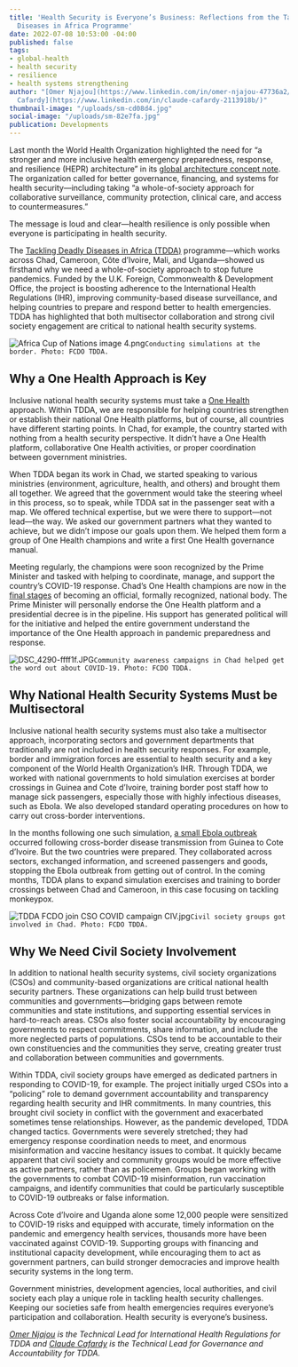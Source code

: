 ```yaml
---
title: 'Health Security is Everyone’s Business: Reflections from the Tackling Deadly
  Diseases in Africa Programme'
date: 2022-07-08 10:53:00 -04:00
published: false
tags:
- global-health
- health security
- resilience
- health systems strengthening
author: "[Omer Njajou](https://www.linkedin.com/in/omer-njajou-47736a2/) and [Claude
  Cafardy](https://www.linkedin.com/in/claude-cafardy-2113918b/)"
thumbnail-image: "/uploads/sm-cd08d4.jpg"
social-image: "/uploads/sm-82e7fa.jpg"
publication: Developments
---
```


Last month the World Health Organization highlighted the need for “a stronger and more inclusive health emergency preparedness, response, and resilience (HEPR) architecture” in its [global architecture concept note](https://cdn.who.int/media/docs/default-source/emergency-preparedness/20220324_wha-hepr-concept-note_final-for-publishing.pdf?sfvrsn=cffd8e98_11&download=true). The organization called for better governance, financing, and systems for health security—including taking “a whole-of-society approach for collaborative surveillance, community protection, clinical care, and access to countermeasures.” 

The message is loud and clear—health resilience is only possible when everyone is participating in health security. 





The [Tackling Deadly Diseases in Africa (TDDA)](https://www.dai.com/our-work/projects/africa-tackling-deadly-diseases-in-africa-program) programme—which works across Chad, Cameroon, Côte d’Ivoire, Mali, and Uganda—showed us firsthand why we need a whole-of-society approach to stop future pandemics. Funded by the U.K. Foreign, Commonwealth & Development Office, the project is boosting adherence to the International Health Regulations (IHR), improving community-based disease surveillance, and helping countries to prepare and respond better to health emergencies. TDDA has highlighted that both multisector collaboration and strong civil society engagement are critical to national health security systems.

![Africa Cup of Nations image 4.png](/uploads/Africa%20Cup%20of%20Nations%20image%204.png)`Conducting simulations at the border. Photo: FCDO TDDA.`

## Why a One Health Approach is Key

Inclusive national health security systems must take a [One Health](https://dai-global-developments.com/articles/q-and-a-how-the-one-health-approach-is-evolving-more-sustainably-and-inclusively) approach. Within TDDA, we are responsible for helping countries strengthen or establish their national One Health platforms, but of course, all countries have different starting points. In Chad, for example, the country started with nothing from a health security perspective. It didn’t have a One Health platform, collaborative One Health activities, or proper coordination between government ministries.

When TDDA began its work in Chad, we started speaking to various ministries (environment, agriculture, health, and others) and brought them all together. We agreed that the government would take the steering wheel in this process, so to speak, while TDDA sat in the passenger seat with a map. We offered technical expertise, but we were there to support—not lead—the way. We asked our government partners what they wanted to achieve, but we didn’t impose our goals upon them. We helped them form a group of One Health champions and write a first One Health governance manual.
 
Meeting regularly, the champions were soon recognized by the Prime Minister and tasked with helping to coordinate, manage, and support the country’s COVID-19 response. Chad’s One Health champions are now in the [final stages](https://100f161e-3021-410f-a63a-b5852e300315.usrfiles.com/ugd/100f16_6a4338a64dc54d7cb2c2b12460fa8acf.pdf) of becoming an official, formally recognized, national body. The Prime Minister will personally endorse the One Health platform and a presidential decree is in the pipeline. His support has generated political will for the initiative and helped the entire government understand the importance of the One Health approach in pandemic preparedness and response. 

![DSC_4290-ffff1f.JPG](/uploads/DSC_4290-ffff1f.JPG)`Community awareness campaigns in Chad helped get the word out about COVID-19. Photo: FCDO TDDA.`

## Why National Health Security Systems Must be Multisectoral

Inclusive national health security systems must also take a multisector approach, incorporating sectors and government departments that traditionally are not included in health security responses. For example, border and immigration forces are essential to health security and a key component of the World Health Organization’s IHR. Through TDDA, we worked with national governments to hold simulation exercises at border crossings in Guinea and Cote d’Ivoire, training border post staff how to manage sick passengers, especially those with highly infectious diseases, such as Ebola. We also developed standard operating procedures on how to carry out cross-border interventions. 

In the months following one such simulation, [a small Ebola outbreak](https://www.reuters.com/world/africa/ivory-coast-begin-ebola-vaccinations-after-case-confirmed-abidjan-2021-08-16/) occurred following cross-border disease transmission from Guinea to Cote d’Ivoire. But the two countries were prepared. They collaborated across sectors, exchanged information, and screened passengers and goods, stopping the Ebola outbreak from getting out of control. In the coming months, TDDA plans to expand simulation exercises and training to border crossings between Chad and Cameroon, in this case focusing on tackling monkeypox. 

![TDDA FCDO join CSO COVID campaign CIV.jpg](/uploads/TDDA%20FCDO%20join%20CSO%20COVID%20campaign%20CIV.jpg)`Civil society groups got involved in Chad. Photo: FCDO TDDA.`

## Why We Need Civil Society Involvement 

In addition to national health security systems, civil society organizations (CSOs) and community-based organizations are critical national health security partners. These organizations can help build trust between communities and governments—bridging gaps between remote communities and state institutions, and supporting essential services in hard-to-reach areas. CSOs also foster social accountability by encouraging governments to respect commitments, share information, and include the more neglected parts of populations. CSOs tend to be accountable to their own constituencies and the communities they serve, creating greater trust and collaboration between communities and governments. 

Within TDDA, civil society groups have emerged as dedicated partners in responding to COVID-19, for example. The project initially urged CSOs into a “policing” role to demand government accountability and transparency regarding health security and IHR commitments. In many countries, this brought civil society in conflict with the government and exacerbated sometimes tense relationships. However, as the pandemic developed, TDDA changed tactics. Governments were severely stretched; they had emergency response coordination needs to meet, and enormous misinformation and vaccine hesitancy issues to combat. It quickly became apparent that civil society and community groups would be more effective as active partners, rather than as policemen. Groups began working with the governments to combat COVID-19 misinformation, run vaccination campaigns, and identify communities that could be particularly susceptible to COVID-19 outbreaks or false information. 

Across Cote d’Ivoire and Uganda alone some 12,000 people were sensitized to COVID-19 risks and equipped with accurate, timely information on the pandemic and emergency health services, thousands more have been vaccinated against COVID-19. Supporting groups with financing and institutional capacity development, while encouraging them to act as government partners, can build stronger democracies and improve health security systems in the long term. 

Government ministries, development agencies, local authorities, and civil society each play a unique role in tackling health security challenges. Keeping our societies safe from health emergencies requires everyone’s participation and collaboration. Health security is everyone’s business. 

*[Omer Njajou](https://www.linkedin.com/in/omer-njajou-47736a2/) is the Technical Lead for International Health Regulations for TDDA and [Claude Cafardy](https://www.linkedin.com/in/claude-cafardy-2113918b/) is the Technical Lead for Governance and Accountability for TDDA.*